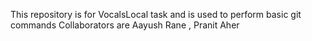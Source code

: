 This repository is for VocalsLocal task and is used to perform basic git commands
Collaborators are Aayush Rane , Pranit Aher
